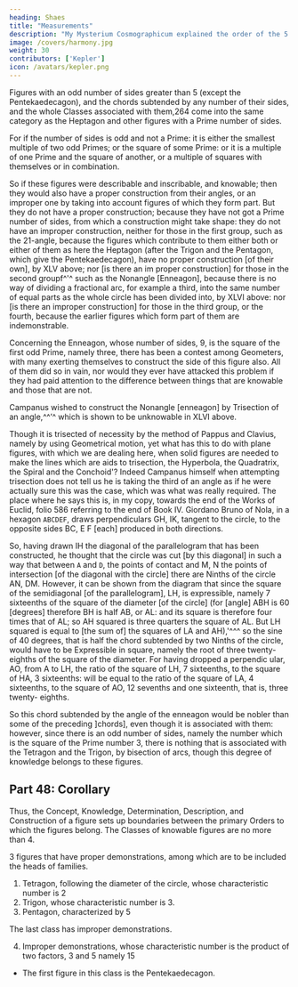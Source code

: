 ```yaml
---
heading: Shaes
title: "Measurements"
description: "My Mysterium Cosmographicum explained the order of the 5 solids in the world"
image: /covers/harmony.jpg
weight: 30
contributors: ['Kepler']
icon: /avatars/kepler.png
---
```




Figures with an odd number of sides greater than 5 (except the Pentekaedecagon), and the chords subtended by any number of their sides, and the whole Classes associated with them,264 come into the same category as the Heptagon and other figures with a Prime number of sides.

For if the number of sides is odd and not a Prime: it is either the smallest
multiple of two odd Primes; or the square of some Prime: or it is a multiple
of one Prime and the square of another, or a multiple of squares with themselves
or in combination.

So if these figures were describable and inscribable, and knowable; then
they would also have a proper construction from their angles, or an improper
one by taking into account figures of which they form part. But they do not  have a proper construction; because they have not got a Prime number of sides, from which a construction might take shape: they do not have an improper construction, neither for those in the first group, such as the 21-angle, because the figures which contribute to them either both or either of them as here the Heptagon (after the Trigon and the Pentagon, which give the Pentekaedecagon),
have no proper construction [of their own], by XLV above; nor [is there an im­
proper construction] for those in the second groupf^'^ such as the Nonangle
[Enneagon], because there is no way of dividing a fractional arc, for example
a third, into the same number of equal parts as the whole circle has been divided
into, by XLVI above: nor [is there an improper construction] for those in the
third group, or the fourth, because the earlier figures which form part of them
are indemonstrable.

Concerning the Enneagon, whose number of sides, 9, is the square of the first odd Prime, namely three, there has been a contest among Geometers, with many exerting themselves to construct the side of this figure also. All of them did so in vain, nor would they ever have attacked this problem if they had paid attention to the difference between things that are knowable and those that are not. 

Campanus wished to construct the Nonangle [enneagon] by Trisection of an angle,^^’^ which is shown to be unknowable in XLVI above. 

Though it is trisected of necessity by the method of Pappus and Clavius, namely by using Geometrical motion, yet what has this to do with plane figures, with which we are dealing here, when solid figures are needed to make the lines which are aids
to trisection, the Hyperbola, the Quadratrix, the Spiral and the Conchoid'? Indeed
Campanus himself when attempting trisection does not tell us he is taking the
third of an angle as if he were actually sure this was the case, which was what
was really required. The place where he says this is, in my copy, towards the
end of the Works of Euclid, folio 586 referring to the end of Book IV.
Giordano Bruno of Nola, in a hexagon `ABCDEF`, draws perpendiculars GH, IK, tangent to the circle, to the opposite sides BC, E F [each] produced in both directions. 

So, having drawn IH the diagonal of the parallelogram that has been constructed, he thought that the circle was
cut [by this diagonal] in such a way that between `A` and `D`, the points of contact and M, N the points of
intersection [of the diagonal with the circle] there are Ninths of the circle AN, DM. However, it can be shown
from the diagram that since the square of the semidiagonal [of the parallelogram], LH, is expressible,
namely 7 sixteenths of the square of the diameter [of
the circle] (for [angle] ABH is 60 [degrees] therefore
BH is half AB, or AL: and its square is therefore four
times that of AL; so AH squared is three quarters the
square of AL. But LH squared is equal to [the sum of] the squares of LA and
AH),'^^^ so the sine of 40 degrees, that is half the chord subtended by two Ninths
of the circle, would have to be Expressible in square, namely the root of three
twenty-eighths of the square of the diameter. For having dropped a perpendic­
ular, AO, from A to LH, the ratio of the square of LH, 7 sixteenths, to the square of HA, 3 sixteenths: will be equal to the ratio of the square of LA, 4 sixteenths, to the square of AO, 12 sevenths and one sixteenth, that is, three twenty-
eighths. 

So this chord subtended by the angle of the enneagon would be nobler than some of the preceding ]chords], even though it is associated with them: however, since there is an odd number of sides, namely the number which is the square of the Prime number 3, there is nothing that is associated with the Tetragon and the Trigon, by bisection of arcs, though this degree of knowledge belongs to these figures.
 


## Part 48: Corollary 

Thus, the Concept, Knowledge, Determination, Description, and Construction of a figure sets up boundaries between the primary Orders to which the figures belong. The Classes of knowable figures are no more than 4. 

3 figures that have proper demonstrations, among which are to be included the heads of families.

1. Tetragon, following the diameter of the circle, whose characteristic number is 2 
2. Trigon, whose characteristic number is 3.
3. Pentagon, characterized by 5

The last class has improper demonstrations.

4. Improper demonstrations, whose characteristic number is the product of two factors, 3 and 5 namely 15
- The first figure in this class is the Pentekaedecagon.
